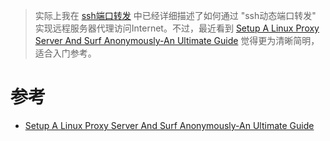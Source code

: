 > 实际上我在 [ssh端口转发](../ssh/ssh_port_forwarding) 中已经详细描述了如何通过 "ssh动态端口转发" 实现远程服务器代理访问Internet。不过，最近看到 [Setup A Linux Proxy Server And Surf Anonymously-An Ultimate Guide](https://howtouselinux.net/linux-proxy-server/) 觉得更为清晰简明，适合入门参考。

# 参考

* [Setup A Linux Proxy Server And Surf Anonymously-An Ultimate Guide](https://howtouselinux.net/linux-proxy-server/)